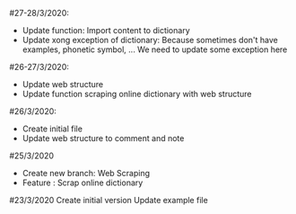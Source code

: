 #27-28/3/2020:
- Update function: Import content to dictionary
- Update xong exception of dictionary: Because sometimes don't have examples, phonetic symbol, ... We need to update some exception here

#26-27/3/2020:
- Update web structure
- Update function scraping online dictionary with web structure

#26/3/2020:
- Create initial file
- Update web structure to comment and note

#25/3/2020
- Create new branch: Web Scraping
- Feature : Scrap online dictionary



#23/3/2020
Create initial version
Update example file